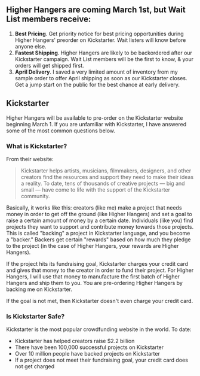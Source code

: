 ## Higher Hangers are coming March 1st, but Wait List members receive:

1. **Best Pricing**. Get priority notice for best pricing opportunities during Higher Hangers' preorder on Kickstarter. Wait listers will know before anyone else. 
2. **Fastest Shipping**. Higher Hangers are likely to be backordered after our Kickstarter campaign. Wait List members will be the first to know, & your orders will get shipped first.  
3. **April Delivery**. I saved a very limited amount of inventory from my sample order to offer April shipping as soon as our Kickstarter closes. Get a jump start on the public for the best chance at early delivery.

## Kickstarter

Higher Hangers will be available to pre-order on the Kickstarter website beginning March 1. If you are unfamiliar with Kickstarter, I have answered some of the most common questions below.

### What is Kickstarter?

From their website:

>Kickstarter helps artists, musicians, filmmakers, designers, and other creators find the resources and support they need to make their ideas a reality. To date, tens of thousands of creative projects — big and small — have come to life with the support of the Kickstarter community.

Basically, it works like this: creators (like me) make a project that needs money in order to get off the ground (like Higher Hangers) and set a goal to raise a certain amount of money by a certain date. Individuals (like you) find projects they want to support and contribute money towards those projects. This is called "backing" a project in Kickstarter language, and you become a "backer." Backers get certain "rewards" based on how much they pledge to the project (in the case of Higher Hangers, your rewards are Higher Hangers).

If the project hits its fundraising goal, Kickstarter charges your credit card and gives that money to the creator in order to fund their project. For Higher Hangers, I will use that money to manufacture the first batch of Higher Hangers and ship them to you. You are pre-ordering Higher Hangers by backing me on Kickstarter. 

If the goal is not met, then Kickstarter doesn't even charge your credit card.

### Is Kickstarter Safe?

Kickstarter is the most popular crowdfunding website in the world. To date:

* Kickstarter has helped creators raise $2.2 billion
* There have been 100,000 successful projects on Kickstarter
* Over 10 million people have backed projects on Kickstarter
* If a project does not meet their fundraising goal, your credit card does not get charged